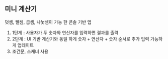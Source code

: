 ## 미니 계산기

덧셈, 뺄셈, 곱셈, 나눗셈이 가능 한 콘솔 기반 앱

1. 1단계 : 사용자가 두 숫자와 연산자를 입력하면 결과를 출력
2. 2단계 : UI 기반 계산기와 동일 하게 숫자 + 연산자 + 숫자 순서로 추가 입력 가능하게 업데이트
3. 조건문, 스캐너 사용